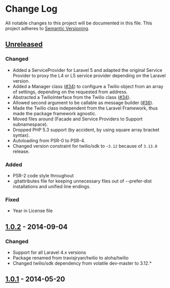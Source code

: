 # Change Log
All notable changes to this project will be documented in this file.
This project adheres to [Semantic Versioning](http://semver.org/).

## [Unreleased](https://github.com/aloha/laravel-twilio/tree/master)

### Changed
- Added a ServiceProvider for Laravel 5 and adapted the original Service Provider to proxy the L4 or L5 service provider depending on the Laravel version.
- Added a Manager class ([#34](https://github.com/aloha/laravel-twilio/pull/34)) to configure a Twilio object from an array of settings, depending on the requested from address.
- Abstracted a TwilioInterface from the Twilio class ([#34](https://github.com/aloha/laravel-twilio/pull/34)).
- Allowed second argument to be callable as message builder ([#36](https://github.com/aloha/laravel-twilio/pull/36)).
- Made the Twilio class independent from the Laravel Framework, thus made the package framework agnostic.
- Moved files around (Facade and Service Providers to Support subnamespace).
- Dropped PHP 5.3 support (by accident, by using square array bracket syntax).
- Autoloading from PSR-0 to PSR-4.
- Changed version constraint for twilio/sdk to `~3.12` because of `3.13.0` release.

### Added
- PSR-2 code style throughout
- .gitattributes file for keeping unnecessary files out of --prefer-dist installations and unified line endings.

### Fixed
- Year in License file

## [1.0.2](https://github.com/aloha/laravel-twilio/releases/tag/1.0.2) - 2014-09-04

### Changed
- Support for all Laravel 4.x versions
- Package renamed from travisjryan/twilio to aloha/twilio
- Changed twilio/sdk dependency from volatile dev-master to 3.12.*

## [1.0.1](https://github.com/aloha/laravel-twilio/releases/tag/1.0.1) - 2014-05-20
